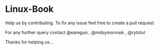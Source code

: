 # Linux-Book

Help us by contributing. To fix any issue feel free to create a pull request.

For any further query contact @earegun , @mdsymonnaik , @rytotul

Thanks for helping us...

